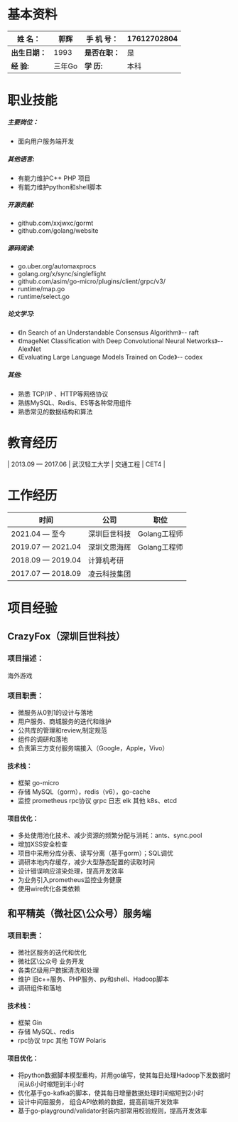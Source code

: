 # 基本资料

| 姓        名：   | 郭辉   | 手  机  号：   | 17612702804 |
| ---------------- | ------ | -------------- | ----------- |
| **出生日期：**   | 1993   | **是否在职：** | 是          |
| **经       验:** | 三年Go | **学    历:**  | 本科        |
# 职业技能

##### **主要岗位：**

* 面向用户服务端开发

##### **其他语言:**
* 有能力维护C++ PHP 项目
* 有能力维护python和shell脚本
##### **开源贡献:**

* github.com/xxjwxc/gormt
* github.com/golang/website
##### **源码阅读:**

* go.uber.org/automaxprocs
* golang.org/x/sync/singleflight
* github.com/asim/go-micro/plugins/client/grpc/v3/
* runtime/map.go
* runtime/select.go


##### **论文学习:**

* 《In Search of an Understandable Consensus Algorithm》-- raft
* 《ImageNet Classification with Deep Convolutional Neural Networks》-- AlexNet
* 《Evaluating Large Language Models Trained on Code》-- codex

##### **其他:**

* 熟悉 TCP/IP 、HTTP等网络协议
* 熟练MySQL、Redis、ES等各种常用组件
* 熟悉常见的数据结构和算法

# 教育经历

| 2013.09 — 2017.06 | 武汉轻工大学 | 交通工程 | CET4  |

# 工作经历
| 时间              | 公司         | 职位         |
| ----------------- | ------------ | ------------ |
| 2021.04 — 至今    | 深圳巨世科技 | Golang工程师 |
| 2019.07 — 2021.04 | 深圳文思海辉 | Golang工程师 |
| 2018.09 — 2019.04 | 计算机考研   |              |
| 2017.07 — 2018.09 | 凌云科技集团 |              |


# 项目经验

## CrazyFox（深圳巨世科技）

### 项目描述：

海外游戏

### 项目职责：
- 微服务从0到1的设计与落地
- 用户服务、商城服务的迭代和维护
- 公共库的管理和review,制定规范
- 组件的调研和落地
- 负责第三方支付服务端接入（Google，Apple，Vivo）

#### 技术栈：
- 框架 go-micro
- 存储 MySQL（gorm），redis（v6），go-cache
- 监控 prometheus rpc协议 grpc  日志 elk 其他 k8s、etcd

#### 项目优化：

* 多处使用池化技术、减少资源的频繁分配与消耗：ants、sync.pool
* 增加XSS安全检查
* 项目中采用分库分表、读写分离（基于gorm）；SQL调优
* 调研本地内存缓存，减少大型静态配置的读取时间
* 设计错误响应渲染处理，提高开发效率
* 为业务引入prometheus监控业务健康
* 使用wire优化各类依赖

## 和平精英（微社区\公众号）服务端
### 项目职责：
- 微社区服务的迭代和优化
- 微社区\公众号 业务开发
- 各类亿级用户数据清洗和处理
- 维护 旧c++服务、PHP服务、py和shell、Hadoop脚本
- 调研组件和落地

#### 技术栈：
- 框架 Gin
- 存储 MySQL、redis
- rpc协议 trpc 其他 TGW Polaris 
  
#### 项目优化：
- 将python数据脚本模型重构，并用go编写，使其每日处理Hadoop下发数据时间从6小时缩短到半小时
- 优化基于go-kafka的脚本，使其每日增量数据处理时间缩短到2小时
- 设计中间层服务， 组合API依赖的数据，提高前端开发效率
- 基于go-playground/validator封装内部常用校验规则，提高开发效率